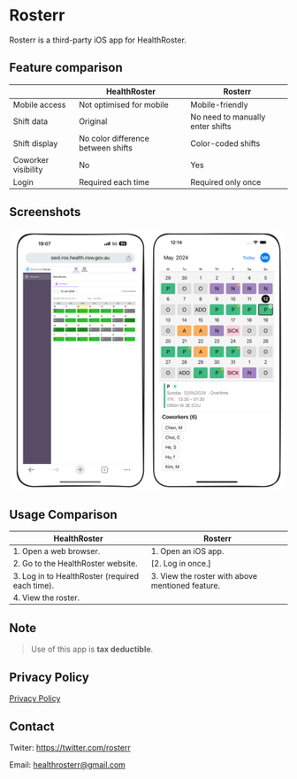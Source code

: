 # Rosterr

Rosterr is a third-party iOS app for HealthRoster.

## Feature comparison

|                     | HealthRoster                       | Rosterr                          |
| ------------------- | ---------------------------------- | -------------------------------- |
| Mobile access       | Not optimised for mobile           | Mobile-friendly                  |
| Shift data          | Original                           | No need to manually enter shifts |
| Shift display       | No color difference between shifts | Color-coded shifts               |
| Coworker visibility | No                                 | Yes                              |
| Login               | Required each time                 | Required only once               |

## Screenshots

<div style="display: flex; flex-wrap: wrap; justify-content: center;">
  <img src="before.png" alt="HealthRoster Before" style="width:49%; max-width:340px;">
  <img src="after.png" alt="HealthRoster After" style="width:49%; max-width:340px;">
</div>

## Usage Comparison

| HealthRoster                                    | Rosterr                                          |
| ----------------------------------------------- | ------------------------------------------------ |
| 1. Open a web browser.                          | 1. Open an iOS app.                              |
| 2. Go to the HealthRoster website.              | [2. Log in once.]                                |
| 3. Log in to HealthRoster (required each time). | 3. View the roster with above mentioned feature. |
| 4. View the roster.                             |                                                  |

## Note

> Use of this app is **tax deductible**.

## Privacy Policy

[Privacy Policy](privacy-policy.md)

## Contact

Twiter: https://twitter.com/rosterr

Email: healthrosterr@gmail.com
